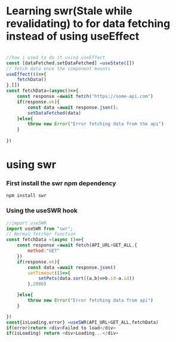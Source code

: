 # Learning swr(Stale while revalidating) to for data fetching instead of using useEffect


```javascript

//how i used to do it using useEffect
const [dataFetched,setDataFetched] =useState([])
// fetch data once the component mounts
useEffect(()=>{
    fetchData()
},[])
const fetchData=(async()=>{
    const response =await fetch("https://some-api.com")
    if(response.ok){
        const data =await response.json();
        setDataFetched(data)
    }else{
        throw new Error("Error fetching data from the api")
    }
    
})
```
# using swr
### First install the swr npm dependency
```shell
npm install swr
```
### Using the useSWR hook

```javascript
//import useSWR
import useSWR from "swr";
// Normal fetcher function
const fetchData =(async ()=>{
    const response =await fetch(API_URL+GET_ALL,{
        method:"GET"
    })
    if(response.ok){
        const data =await response.json()
        setTimeout(()=>{
            setPets(data.sort((a,b)=>b.id-a.id))
        },2000)

    }else{
        throw new Error("Error fetching data from api")
    }

})
const{isLoading,error} =useSWR(API_URL+GET_ALL,fetchData)
if(error)return <div>Failed to load</div>
if(isLoading) return <div>Loading...</div>
```
